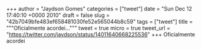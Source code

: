 
+++
author = "Jaydson Gomes"
categories = ["tweet"]
date = "Sun Dec 12 17:40:10 +0000 2010"
draft = false
slug = "42b7049bfe483ef658481030fe52e565044b8c59"
tags = ["tweet"]
title = """Oficialmente acordei..."""
tweet = true
micro = true
tweet_url = "https://twitter.com/jaydson/status/14011640668225536"
+++
Oficialmente acordei
